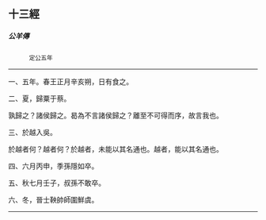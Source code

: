 

## 十三經

##### 公羊傳
　　　`定公五年`

* * *

一、五年。春王正月辛亥朔，日有食之。

二、夏，歸粟于蔡。

孰歸之？諸侯歸之。曷為不言諸侯歸之？離至不可得而序，故言我也。

三、於越入吳。

於越者何？越者何？於越者，未能以其名通也。越者，能以其名通也。

四、六月丙申，季孫隱如卒。

五、秋七月壬子，叔孫不敢卒。

六、冬，晉士鞅帥師圍鮮虞。

* * *

